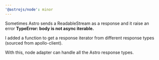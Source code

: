 ```yaml
---
'@astrojs/node': minor
---
```


Sometimes Astro sends a ReadableStream as a response and it raise an error **TypeError: body is not async iterable.**

I added a function to get a response iterator from different response types (sourced from apollo-client).

With this, node adapter can handle all the Astro response types.
